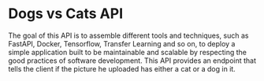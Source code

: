 # Dogs vs Cats API
The goal of this API is to assemble different tools and techniques, such as FastAPI, Docker, Tensorflow, Transfer Learning and so on, to deploy a simple application built to be maintainable and scalable by respecting the good practices of software development.
This API provides an endpoint that tells the client if the picture he uploaded has either a cat or a dog in it.
